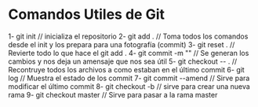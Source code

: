 # Comandos Utiles de Git

1- git init            // inicializa el repositorio
2- git add .           // Toma todos los comandos desde el init y los prepara para una fotografía (commit)
3- git reset .         // Revierte todo lo que hace el git add .
4- git commit -m ""    // Se generan los cambios y nos deja un amensaje que nos sea útil
5- git checkout -- .   // Recontruye todos los archivos a como estaban en el último commit
6- git log             // Muestra el estado de los commit
7- git commit --amend  // Sirve para modificar el último commit
8- git checkout -b     // sirve para crear una nueva rama
9- git checkout master // Sirve para pasar a la rama master